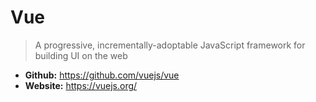 # Vue
> A progressive, incrementally-adoptable JavaScript framework for building UI on the web

* **Github:** https://github.com/vuejs/vue
* **Website:** https://vuejs.org/